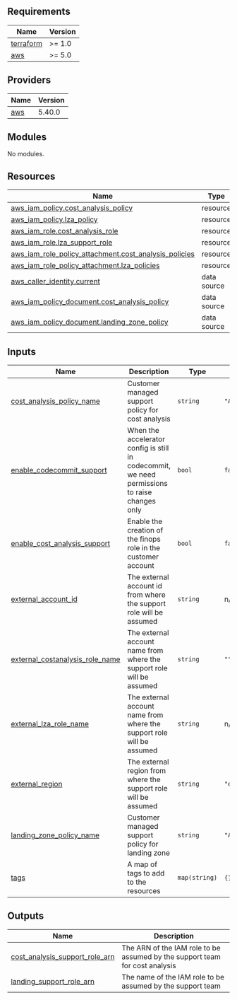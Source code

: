 <!-- BEGIN_TF_DOCS -->
## Requirements

| Name | Version |
|------|---------|
| <a name="requirement_terraform"></a> [terraform](#requirement\_terraform) | >= 1.0 |
| <a name="requirement_aws"></a> [aws](#requirement\_aws) | >= 5.0 |

## Providers

| Name | Version |
|------|---------|
| <a name="provider_aws"></a> [aws](#provider\_aws) | 5.40.0 |

## Modules

No modules.

## Resources

| Name | Type |
|------|------|
| [aws_iam_policy.cost_analysis_policy](https://registry.terraform.io/providers/hashicorp/aws/latest/docs/resources/iam_policy) | resource |
| [aws_iam_policy.lza_policy](https://registry.terraform.io/providers/hashicorp/aws/latest/docs/resources/iam_policy) | resource |
| [aws_iam_role.cost_analysis_role](https://registry.terraform.io/providers/hashicorp/aws/latest/docs/resources/iam_role) | resource |
| [aws_iam_role.lza_support_role](https://registry.terraform.io/providers/hashicorp/aws/latest/docs/resources/iam_role) | resource |
| [aws_iam_role_policy_attachment.cost_analysis_policies](https://registry.terraform.io/providers/hashicorp/aws/latest/docs/resources/iam_role_policy_attachment) | resource |
| [aws_iam_role_policy_attachment.lza_policies](https://registry.terraform.io/providers/hashicorp/aws/latest/docs/resources/iam_role_policy_attachment) | resource |
| [aws_caller_identity.current](https://registry.terraform.io/providers/hashicorp/aws/latest/docs/data-sources/caller_identity) | data source |
| [aws_iam_policy_document.cost_analysis_policy](https://registry.terraform.io/providers/hashicorp/aws/latest/docs/data-sources/iam_policy_document) | data source |
| [aws_iam_policy_document.landing_zone_policy](https://registry.terraform.io/providers/hashicorp/aws/latest/docs/data-sources/iam_policy_document) | data source |

## Inputs

| Name | Description | Type | Default | Required |
|------|-------------|------|---------|:--------:|
| <a name="input_cost_analysis_policy_name"></a> [cost\_analysis\_policy\_name](#input\_cost\_analysis\_policy\_name) | Customer managed support policy for cost analysis | `string` | `"AppviaCostAnalysisSupportPolicy"` | no |
| <a name="input_enable_codecommit_support"></a> [enable\_codecommit\_support](#input\_enable\_codecommit\_support) | When the accelerator config is still in codecommit, we need permissions to raise changes only | `bool` | `false` | no |
| <a name="input_enable_cost_analysis_support"></a> [enable\_cost\_analysis\_support](#input\_enable\_cost\_analysis\_support) | Enable the creation of the finops role in the customer account | `bool` | `false` | no |
| <a name="input_external_account_id"></a> [external\_account\_id](#input\_external\_account\_id) | The external account id from where the support role will be assumed | `string` | n/a | yes |
| <a name="input_external_costanalysis_role_name"></a> [external\_costanalysis\_role\_name](#input\_external\_costanalysis\_role\_name) | The external account name from where the support role will be assumed | `string` | `""` | no |
| <a name="input_external_lza_role_name"></a> [external\_lza\_role\_name](#input\_external\_lza\_role\_name) | The external account name from where the support role will be assumed | `string` | n/a | yes |
| <a name="input_external_region"></a> [external\_region](#input\_external\_region) | The external region from where the support role will be assumed | `string` | `"eu-west-2"` | no |
| <a name="input_landing_zone_policy_name"></a> [landing\_zone\_policy\_name](#input\_landing\_zone\_policy\_name) | Customer managed support policy for landing zone | `string` | `"AppviaLZASupportPolicy"` | no |
| <a name="input_tags"></a> [tags](#input\_tags) | A map of tags to add to the resources | `map(string)` | `{}` | no |

## Outputs

| Name | Description |
|------|-------------|
| <a name="output_cost_analysis_support_role_arn"></a> [cost\_analysis\_support\_role\_arn](#output\_cost\_analysis\_support\_role\_arn) | The ARN of the IAM role to be assumed by the support team for cost analysis |
| <a name="output_landing_support_role_arn"></a> [landing\_support\_role\_arn](#output\_landing\_support\_role\_arn) | The name of the IAM role to be assumed by the support team |
<!-- END_TF_DOCS -->